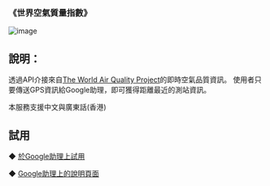 ### 《世界空氣質量指數》
![image](https://waqi.info/icons/logo.map.png?_=1583838645)

說明：
-------
透過API介接來自[The World Air Quality Project](https://aqicn.org/map/)的即時空氣品質資訊。
使用者只要傳送GPS資訊給Google助理，即可獲得距離最近的測站資訊。

本服務支援中文與廣東話(香港)
  
試用
-------
◆ [於Google助理上試用](https://assistant.google.com/services/invoke/uid/000000b85163c25c)
  
◆ [Google助理上的說明頁面](https://assistant.google.com/services/a/uid/000000b85163c25c)
